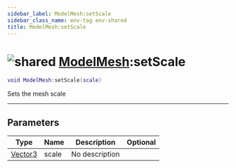 ```yaml
---
sidebar_label: ModelMesh:setScale
sidebar_class_name: env-tag env-shared
title: ModelMesh:setScale
---
```


# <img src='/img/wiki/shared.png' alt='shared' data-tag='env-tag' /> [ModelMesh](../modelmesh/README.md):setScale

```lua
void ModelMesh:setScale(scale)
```

Sets the mesh scale<br/>

-----------------
## Parameters

| Type   | Name | Description | Optional |
| ------ | ---- | ----------- | -------: |
| [Vector3](../vector3/README.md) | scale | No description |   |
